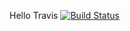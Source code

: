 Hello Travis [![Build Status](https://travis-ci.org/dNItro/travis-ci.svg?branch=master)](https://travis-ci.org/dNItro/travis-ci)
